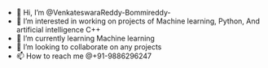 - 👋 Hi, I’m @VenkateswaraReddy-Bommireddy-
- 👀 I’m interested in working on projects of Machine learning, Python, And artificial intelligence C++
- 🌱 I’m currently learning Machine learning
- 💞️ I’m looking to collaborate on  any projects 
- 📫 How to reach me @+91-9886296247

<!---
VenkateswaraReddy-Bommireddy/VenkateswaraReddy-Bommireddy is a ✨ special ✨ repository because its `README.md` (this file) appears on your GitHub profile.
You can click the Preview link to take a look at your changes.
--->
